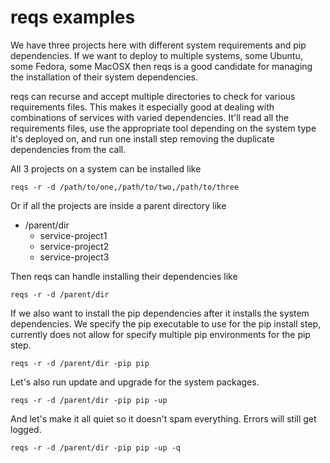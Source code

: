 # reqs examples


We have three projects here with different system requirements and pip dependencies.  If we want to deploy to multiple systems, some Ubuntu, some Fedora, some MacOSX then reqs is a good candidate for managing the installation of their system dependencies.

reqs can recurse and accept multiple directories to check for various requirements files.  This makes it especially good at dealing with combinations of services with varied dependencies.  It'll read all the requirements files, use the appropriate tool depending on the system type it's deployed on, and run one install step removing the duplicate dependencies from the call.


All 3 projects on a system can be installed like
```
reqs -r -d /path/to/one,/path/to/two,/path/to/three
```

Or if all the projects are inside a parent directory like

- /parent/dir
	+ service-project1
	+ service-project2
	+ service-project3

Then reqs can handle installing their dependencies like
```
reqs -r -d /parent/dir
```

If we also want to install the pip dependencies after it installs the system dependencies.  We specify the pip executable to use for the pip install step, currently does not allow for specify multiple pip environments for the pip step.
```
reqs -r -d /parent/dir -pip pip
```

Let's also run update and upgrade for the system packages.
```
reqs -r -d /parent/dir -pip pip -up
```

And let's make it all quiet so it doesn't spam everything.  Errors will still get logged.
```
reqs -r -d /parent/dir -pip pip -up -q
```